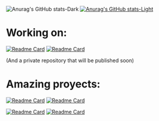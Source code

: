 <!-- Thanks to Anurag Hazra! -->
![Anurag's GitHub stats-Dark](https://github-readme-stats.vercel.app/api?username=superboom12s&show_icons=true&hide=contribs,prs&theme=radical#gh-dark-mode-only)
[![Anurag's GitHub stats-Light](https://github-readme-stats.vercel.app/api?username=anuraghazra&show_icons=true&theme=catppuccin_latte#gh-light-mode-only)](https://github.com/anuraghazra/github-readme-stats#gh-light-mode-only)

# Working on:
[![Readme Card](https://github-readme-stats.vercel.app/api/pin/?username=superboom12s&repo=DNA_Data_App&theme=radical#gh-dark-mode-only)](https://github.com/superboom12s/DNA_Data_App#gh-dark-mode-only)
[![Readme Card](https://github-readme-stats.vercel.app/api/pin/?username=superboom12s&repo=DNA_Data_App&theme=catppuccin_latte#gh-light-mode-only)](https://github.com/superboom12s/DNA_Data_App#gh-light-mode-only)

(And a private repository that will be published soon)

# Amazing proyects:
[![Readme Card](https://github-readme-stats.vercel.app/api/pin/?username=superboom12s&repo=DecimalProblem-Fix&theme=radical#gh-dark-mode-only)](https://github.com/superboom12s/DecimalProblem-Fix#gh-dark-mode-only)
[![Readme Card](https://github-readme-stats.vercel.app/api/pin/?username=superboom12s&repo=DecimalProblem-Fix&theme=catppuccin_latte#gh-light-mode-only)](https://github.com/superboom12s/DecimalProblem-fix#gh-light-mode-only)

[![Readme Card](https://github-readme-stats.vercel.app/api/pin/?username=superboom12s&repo=PC-Tester&theme=radical#gh-dark-mode-only)](https://github.com/superboom12s/PC-Tester#gh-dark-mode-only)
[![Readme Card](https://github-readme-stats.vercel.app/api/pin/?username=superboom12s&repo=PC-Tester&theme=catppuccin_latte#gh-light-mode-only)](https://github.com/superboom12s/PC-Tester#gh-light-mode-only)
